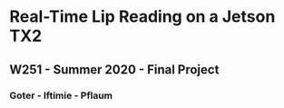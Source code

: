 # Real-Time Lip Reading on a Jetson TX2
## W251 - Summer 2020 - Final Project
### Goter - Iftimie - Pflaum

